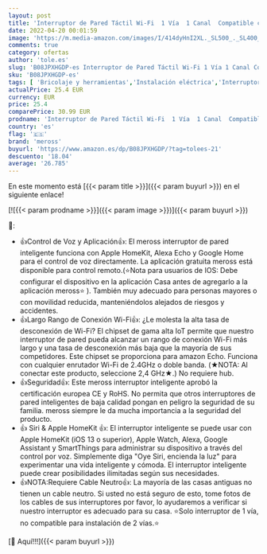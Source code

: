 ```yaml
---
layout: post
title: 'Interruptor de Pared Táctil Wi-Fi  1 Vía  1 Canal  Compatible con Apple HomeKit Siri  Alexa  Google Assistant y SmartThings. meross. 2 4GHz  Se Requiere un Cable Neutral .'
date: 2022-04-20 00:01:59
image: 'https://m.media-amazon.com/images/I/414dyHnI2XL._SL500_._SL400_.jpg'
comments: true
category: ofertas
author: 'tole.es'
slug: 'B08JPXHGDP-es Interruptor de Pared Táctil Wi-Fi 1 Vía 1 Canal Compatible...'
sku: 'B08JPXHGDP-es'
tags: [ 'Bricolaje y herramientas','Instalación eléctrica','Interruptores y reguladores de luz','alexa','meross','🇪🇸', ]
actualPrice: 25.4 EUR
currency: EUR
price: 25.4
comparePrice: 30.99 EUR
prodname: 'Interruptor de Pared Táctil Wi-Fi  1 Vía  1 Canal  Compatible con Apple HomeKit Siri  Alexa  Google Assistant y SmartThings. meross. 2 4GHz  Se Requiere un Cable Neutral .'
country: 'es'
flag: '🇪🇸'
brand: 'meross'
buyurl: 'https://www.amazon.es/dp/B08JPXHGDP/?tag=tolees-21'
descuento: '18.04'
average: '26.785'
---
```


En este momento está [{{< param title >}}]({{< param buyurl >}}) en el siguiente enlace!

[![{{< param prodname >}}]({{< param image >}})]({{< param buyurl >}})

🔎:

- 👍Control de Voz y Aplicación👍: El meross interruptor de pared inteligente funciona con Apple HomeKit, Alexa Echo y Google Home para el control de voz directamente. La aplicación gratuita meross está disponible para control remoto.(⭐Nota para usuarios de IOS: Debe configurar el dispositivo en la aplicación Casa antes de agregarlo a la aplicación meross⭐ ). También muy adecuado para personas mayores o con movilidad reducida, manteniéndolos alejados de riesgos y accidentes.
- 👍Largo Rango de Conexión Wi-Fi👍: ¿Le molesta la alta tasa de desconexión de Wi-Fi? El chipset de gama alta IoT permite que nuestro interruptor de pared pueda alcanzar un rango de conexión Wi-Fi más largo y una tasa de desconexión más baja que la mayoría de sus competidores. Este chipset se proporciona para amazon Echo. Funciona con cualquier enrutador Wi-Fi de 2.4GHz o doble banda. (★NOTA: Al conectar este producto, seleccione 2,4 GHz★.) No requiere hub.
- 👍Seguridad👍: Este meross interruptor inteligente aprobó la certificación europea CE y RoHS. No permita que otros interruptores de pared inteligentes de baja calidad pongan en peligro la seguridad de su familia. meross siempre le da mucha importancia a la seguridad del producto.
- 👍 Siri & Apple HomeKit 👍: El interruptor inteligente se puede usar con Apple HomeKit (iOS 13 o superior), Apple Watch, Alexa, Google Assistant y SmartThings para administrar su dispositivo a través del control por voz. Simplemente diga "Oye Siri, encienda la luz" para experimentar una vida inteligente y cómoda. El interruptor inteligente puede crear posibilidades ilimitadas según sus necesidades.
- 👍NOTA:Requiere Cable Neutro👍: La mayoría de las casas antiguas no tienen un cable neutro. Si usted no está seguro de esto, tome fotos de los cables de sus interruptores por favor, lo ayudaremos a verificar si nuestro interruptor es adecuado para su casa. ⭐Solo interruptor de 1 vía, no compatible para instalación de 2 vías.⭐

[🛒 Aquí!!!]({{< param buyurl >}})
